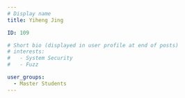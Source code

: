 ```yaml
---
# Display name
title: Yiheng Jing

ID: 109

# Short bio (displayed in user profile at end of posts)
# interests:
#   - System Security
#   - Fuzz

user_groups:
  - Master Students
---
```


